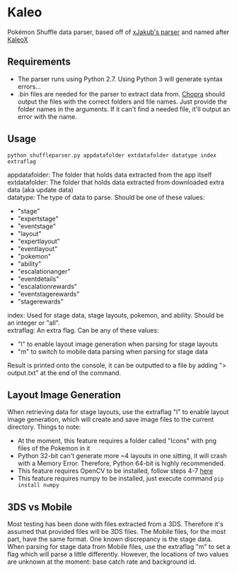 # Kaleo
Pokémon Shuffle data parser, based off of [xJakub's parser](https://github.com/xJakub/ShuffleParser/) and named after [KaleoX](http://www.gamefaqs.com/community/KaleoX)

## Requirements
* The parser runs using Python 2.7. Using Python 3 will generate syntax errors...
* .bin files are needed for the parser to extract data from. [Chopra](https://github.com/bkimmett/Chopra) should output the files with the correct folders and file names. Just provide the folder names in the arguments. If it can't find a needed file, it'll output an error with the name.

## Usage
```python shuffleparser.py appdatafolder extdatafolder datatype index extraflag```

appdatafolder: The folder that holds data extracted from the app itself  
extdatafolder: The folder that holds data extracted from downloaded extra data (aka update data)  
datatype: The type of data to parse. Should be one of these values:  
* "stage"
* "expertstage"
* "eventstage"
* "layout"
* "expertlayout"
* "eventlayout"
* "pokemon"
* "ability"
* "escalationanger"
* "eventdetails"
* "escalationrewards"
* "eventstagerewards"
* "stagerewards"

index: Used for stage data, stage layouts, pokemon, and ability. Should be an integer or "all".  
extraflag: An extra flag. Can be any of these values:  
* "l" to enable layout image generation when parsing for stage layouts
* "m" to switch to mobile data parsing when parsing for stage data

Result is printed onto the console, it can be outputted to a file by adding "> output.txt" at the end of the command.

## Layout Image Generation
When retrieving data for stage layouts, use the extraflag "l" to enable layout image generation, which will create and save image files to the current directory. Things to note:
* At the moment, this feature requires a folder called "Icons" with png files of the Pokemon in it
* Python 32-bit can't generate more ~4 layouts in one sitting, it will crash with a Memory Error. Therefore, Python 64-bit is highly recommended.
* This feature requires OpenCV to be installed, follow steps 4-7 [here](http://opencv-python-tutroals.readthedocs.io/en/latest/py_tutorials/py_setup/py_setup_in_windows/py_setup_in_windows.html#install-opencv-python-in-windows)
* This feature requires numpy to be installed, just execute command ```pip install numpy```

## 3DS vs Mobile
Most testing has been done with files extracted from a 3DS. Therefore it's assumed that provided files will be 3DS files. The Mobile files, for the most part, have the same format. One known discrepancy is the stage data. When parsing for stage data from Mobile files, use the extraflag "m" to set a flag which will parse a little differently. However, the locations of two values are unknown at the moment: base catch rate and background id.
